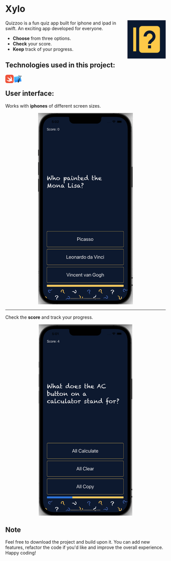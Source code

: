 # Xylo 

<img src="./gitResources/icon.png" align="right"
     alt="Quizzoo logo by MZ" width="120" height="120">

Quizzoo is a fun quiz app built for iphone and ipad in swift. An exciting
app developed for everyone.

* **Choose** from three options.
* **Check** your score.
* **Keep** track of your progress.

## Technologies used in this project:

<img align="left" alt="Swift" width="26px" src="https://raw.githubusercontent.com/github/explore/80688e429a7d4ef2fca1e82350fe8e3517d3494d/topics/swift/swift.png" />
<img align="left" alt="Xcode" width="26px" src="https://raw.githubusercontent.com/github/explore/80688e429a7d4ef2fca1e82350fe8e3517d3494d/topics/xcode/xcode.png" />
<br />

## User interface:

Works with **iphones** of different screen sizes.

<p align="center">
  <img src="./gitResources/main.png" alt="iphone" height="600">
</p>

---

Check the **score** and track your progress.

<p align="center">
  <img src="./gitResources/extra.png" alt="ipad" height="600">
</p>

## Note

Feel free to download the project and build upon it. You can add
new features, refactor the code if you'd like and improve 
the overall experience. Happy coding!